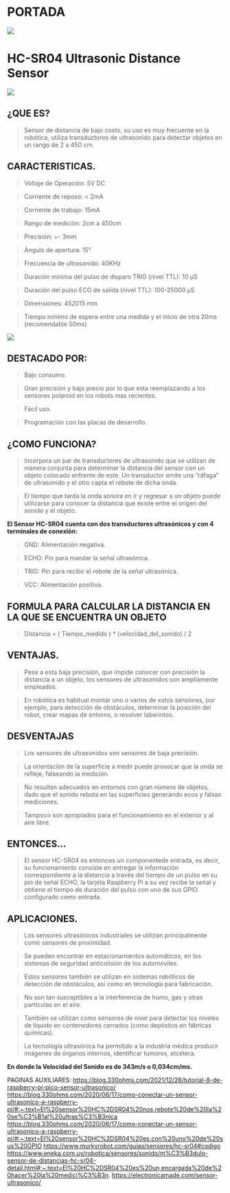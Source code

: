 # PORTADA

![](EXPOSICION_page-0001.jpg)

# HC-SR04 Ultrasonic Distance Sensor

![](https://m.media-amazon.com/images/I/61PwZuGndiS.jpg)

## ¿QUE ES? 
> Sensor de distancia de bajo costo, su uso es muy frecuente en la robótica, utiliza transductores de ultrasonido para detectar objetos en un rango de 2 a 450 cm.



## CARACTERISTICAS.
> Voltaje de Operación: 5V DC

> Corriente de reposo: < 2mA

> Corriente de trabajo: 15mA

> Rango de medición: 2cm a 450cm

> Precisión: +- 3mm

> Ángulo de apertura: 15°

> Frecuencia de ultrasonido: 40KHz

> Duración mínima del pulso de disparo TRIG (nivel TTL): 10 μS

> Duración del pulso ECO de salida (nivel TTL): 100-25000 μS

> Dimensiones: 45*20*15 mm

> Tiempo mínimo de espera entre una medida y el inicio de otra 20ms (recomendable 50ms)

![](https://sp-ao.shortpixel.ai/client/to_webp,q_glossy,ret_img,w_610/https://electronicamade.com/wp-content/uploads/2020/04/funcionamiento-Ultrasonico-610x471.jpg)

 
 
## DESTACADO POR:
> Bajo consumo.

> Gran precisión y bajo precio por lo que esta reemplazando a los sensores polaroid en los robots mas recientes.

> Fácil uso. 

> Programación con las placas de desarrollo.

## ¿COMO FUNCIONA?
> Incorpora un par de transductores de ultrasonido que se utilizan de manera conjunta para determinar la distancia del sensor con un objeto colocado enfrente de este. 
> Un transductor emite una “ráfaga” de ultrasonido y el otro capta el rebote de dicha onda.

> El tiempo que tarda la onda sonora en ir y regresar a un objeto puede utilizarse para conocer la distancia que existe entre el origen del sonido y el objeto.

<strong> El Sensor HC-SR04 cuenta con dos transductores ultrasónicos y con 4 terminales de conexión: </strong>

> GND: Alimentación negativa. 

> ECHO: Pin para mandar la señal ultrasónica.

> TRIG: Pin para recibir el rebote de la señal ultrasónica. 

> VCC: Alimentación positiva. 

## <strong> FORMULA PARA CALCULAR LA DISTANCIA EN LA QUE SE ENCUENTRA UN OBJETO </strong>
 > Distancia = ( Tiempo_medido ) * (velocidad_del_sonido) / 2
 
 ## VENTAJAS.
> Pese a esta baja precisión, que impide conocer con precisión la distancia a un objeto, los sensores de ultrasonidos son ampliamente empleados. 

> En robótica es habitual montar uno o varios de estos sensiores, por ejemplo, para detección de obstáculos, determinar la posición del robot, crear mapas de entorno, o resolver laberintos.
 
 ## DESVENTAJAS
> Los sensores de ultrasonidos son sensores de baja precisión. 

> La orientación de la superficie a medir puede provocar que la onda se refleje, falseando la medición. 

> No resultan adecuados en entornos con gran número de objetos, dado que el sonido rebota en las superficies generando ecos y falsas mediciones. 

> Tampoco son apropiados para el funcionamiento en el exterior y al aire libre.
 
 ## ENTONCES...
 
> El sensor HC-SR04 es entonces un componentede entrada, es decir, su funcionamiento consiste en entregar la información correspondiente a la distancia a través del tiempo de un pulso en su pin de señal ECHO, la tarjeta Raspberry Pi a su vez recibe la señal y obtiene el tiempo de duración del pulso con uno de sus GPIO configurado como entrada.
 
 ## APLICACIONES.
 > Los sensores ultrasónicos industriales se utilizan principalmente como sensores de proximidad. 
 
 > Se pueden encontrar en estacionamientos automáticos, en los sistemas de seguridad anticolisión de los automóviles. 
 
 > Estos sensores también se utilizan en sistemas robóticos de detección de obstáculos, así como en tecnología para fabricación.
 
 > No son tan susceptibles a la interferencia de humo, gas y otras partículas en el aire. 
 
 > También se utilizan como sensores de nivel para detectar los niveles de líquido en contenedores cerrados (como depósitos en fábricas químicas). 
 
 > La tecnología ultrasónica ha permitido a la industria médica producir imágenes de órganos internos, identificar tumores, etcétera.
 
 <strong> En donde la Velocidad del Sonido es de 343m/s o 0,034cm/ms. </strong>

PAGINAS AUXILIARES:
https://blog.330ohms.com/2021/12/28/tutorial-8-de-raspberry-pi-pico-sensor-ultrasonico/
https://blog.330ohms.com/2020/06/17/como-conectar-un-sensor-ultrasonico-a-raspberry-pi/#:~:text=El%20sensor%20HC%2DSR04%20nos,rebote%20de%20la%20se%C3%B1al%20ultras%C3%B3nica
https://blog.330ohms.com/2020/06/17/como-conectar-un-sensor-ultrasonico-a-raspberry-pi/#:~:text=El%20sensor%20HC%2DSR04%20es,con%20uno%20de%20sus%20GPIO
https://www.murkyrobot.com/guias/sensores/hc-sr04#codigo
https://www.eneka.com.uy/robotica/sensores/sonido/m%C3%B3dulo-sensor-de-distancias-hc-sr04-detail.html#:~:text=El%20HC%2DSR04%20es%20un,encargada%20de%20hacer%20la%20medici%C3%B3n.
https://electronicamade.com/sensor-ultrasonico/


